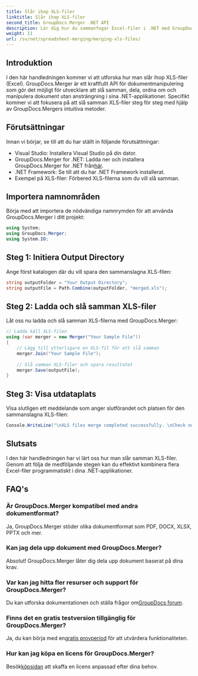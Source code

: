 ```yaml
---
title: Slår ihop XLS-filer
linktitle: Slår ihop XLS-filer
second_title: GroupDocs.Merger .NET API
description: Lär dig hur du sammanfogar Excel-filer i .NET med GroupDocs.Merger för sömlös dokumenthantering. Följ vår steg-för-steg handledning.
weight: 11
url: /sv/net/spreadsheet-merging/merging-xls-files/
---
```

## Introduktion
I den här handledningen kommer vi att utforska hur man slår ihop XLS-filer (Excel). GroupDocs.Merger är ett kraftfullt API för dokumentmanipulering som gör det möjligt för utvecklare att slå samman, dela, ordna om och manipulera dokument utan ansträngning i sina .NET-applikationer. Specifikt kommer vi att fokusera på att slå samman XLS-filer steg för steg med hjälp av GroupDocs.Mergers intuitiva metoder.
## Förutsättningar
Innan vi börjar, se till att du har ställt in följande förutsättningar:
- Visual Studio: Installera Visual Studio på din dator.
-  GroupDocs.Merger for .NET: Ladda ner och installera GroupDocs.Merger for .NET från[här](https://releases.groupdocs.com/merger/net/).
- .NET Framework: Se till att du har .NET Framework installerat.
- Exempel på XLS-filer: Förbered XLS-filerna som du vill slå samman.

## Importera namnområden
Börja med att importera de nödvändiga namnrymden för att använda GroupDocs.Merger i ditt projekt:
```csharp
using System; 
using GroupDocs.Merger;
using System.IO;
```
## Steg 1: Initiera Output Directory
Ange först katalogen där du vill spara den sammanslagna XLS-filen:
```csharp
string outputFolder = "Your Output Directory";
string outputFile = Path.Combine(outputFolder, "merged.xls");
```
## Steg 2: Ladda och slå samman XLS-filer
Låt oss nu ladda och slå samman XLS-filerna med GroupDocs.Merger:
```csharp
// Ladda käll XLS-filen
using (var merger = new Merger("Your Sample File"))
{
    // Lägg till ytterligare en XLS-fil för att slå samman
    merger.Join("Your Sample File");
    
    // Slå samman XLS-filer och spara resultatet
    merger.Save(outputFile);
}
```
## Steg 3: Visa utdataplats
Visa slutligen ett meddelande som anger slutförandet och platsen för den sammanslagna XLS-filen:
```csharp
Console.WriteLine("\nXLS files merge completed successfully. \nCheck output in {0}", outputFolder);
```

## Slutsats
I den här handledningen har vi lärt oss hur man slår samman XLS-filer. Genom att följa de medföljande stegen kan du effektivt kombinera flera Excel-filer programmatiskt i dina .NET-applikationer.

## FAQ's
### Är GroupDocs.Merger kompatibel med andra dokumentformat?
Ja, GroupDocs.Merger stöder olika dokumentformat som PDF, DOCX, XLSX, PPTX och mer.
### Kan jag dela upp dokument med GroupDocs.Merger?
Absolut! GroupDocs.Merger låter dig dela upp dokument baserat på dina krav.
### Var kan jag hitta fler resurser och support för GroupDocs.Merger?
Du kan utforska dokumentationen och ställa frågor om[GroupDocs forum](https://forum.groupdocs.com/c/merger/32).
### Finns det en gratis testversion tillgänglig för GroupDocs.Merger?
 Ja, du kan börja med en[gratis provperiod](https://releases.groupdocs.com/) för att utvärdera funktionaliteten.
### Hur kan jag köpa en licens för GroupDocs.Merger?
 Besök[köpsidan](https://purchase.groupdocs.com/buy) att skaffa en licens anpassad efter dina behov.
